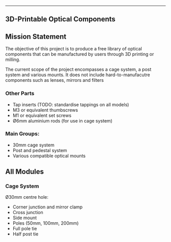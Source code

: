 -------------------------------
3D-Printable Optical Components
-------------------------------

## Mission Statement

The objective of this project is to produce a free library of optical components that can be manufactured by users through 3D printing or milling. 

The current scope of the project encompasses a cage system, a post system and various mounts. It does not include hard-to-manufacutre components such as lenses, mirrors and filters

### Other Parts

- Tap inserts (TODO: standardise tappings on all models)
- M3 or equivalent thumbscrews 
- M1 or equivalent set screws
- Ø6mm aluminium rods (for use in cage system)

### Main Groups:

- 30mm cage system
- Post and pedestal system
- Various compatible optical mounts

## All Modules

### Cage System

Ø30mm centre hole:

- Corner junction and mirror clamp
- Cross junction
- Side mount
- Poles (50mm, 100mm, 200mm)
- Full pole tie
- Half post tie
